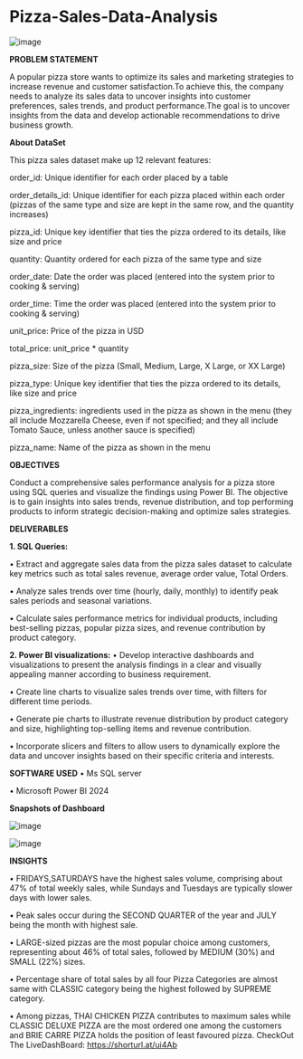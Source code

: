 # Pizza-Sales-Data-Analysis

![image](https://github.com/Sravanthi-Duddeti/Pizza-Sales-Data-Analysis/assets/128029018/3b86c737-1724-4630-b7d2-790c18bc975b)


**PROBLEM STATEMENT**

A popular pizza store wants to optimize its sales and marketing strategies to increase revenue and customer satisfaction.To achieve this, the company needs to analyze its sales data to uncover insights into customer preferences, sales trends, and product performance.The goal is to uncover insights from the data and develop actionable recommendations to drive business growth.

**About DataSet**

This pizza sales dataset make up 12 relevant features:

order_id: Unique identifier for each order placed by a table

order_details_id: Unique identifier for each pizza placed within each order (pizzas of the same type and size are kept in the same row, and the quantity increases)

pizza_id: Unique key identifier that ties the pizza ordered to its details, like size and price

quantity: Quantity ordered for each pizza of the same type and size

order_date: Date the order was placed (entered into the system prior to cooking & serving)

order_time: Time the order was placed (entered into the system prior to cooking & serving)

unit_price: Price of the pizza in USD

total_price: unit_price * quantity

pizza_size: Size of the pizza (Small, Medium, Large, X Large, or XX Large)

pizza_type: Unique key identifier that ties the pizza ordered to its details, like size and price

pizza_ingredients: ingredients used in the pizza as shown in the menu (they all include Mozzarella Cheese, even if not specified; and they all include Tomato Sauce, unless another sauce is specified)

pizza_name: Name of the pizza as shown in the menu

**OBJECTIVES**


Conduct a comprehensive sales performance analysis for a pizza store using SQL queries and visualize the findings using Power BI. The objective is to gain insights into sales trends, revenue distribution, and top performing products to inform strategic decision-making and optimize sales strategies.

**DELIVERABLES**

**1. SQL Queries:**

• Extract and aggregate sales data from the pizza sales dataset to calculate key metrics such as total sales revenue, average order value, Total Orders.

• Analyze sales trends over time (hourly, daily, monthly) to identify peak sales periods and seasonal variations.

• Calculate sales performance metrics for individual products, including best-selling pizzas, popular pizza sizes, and revenue contribution by product category.


**2. Power BI visualizations:**
• Develop interactive dashboards and visualizations to present the analysis findings in a clear and visually appealing manner according to business requirement.

• Create line charts to visualize sales trends over time, with filters for different time periods.

• Generate pie charts to illustrate revenue distribution by product category and size, highlighting top-selling items and revenue contribution.

• Incorporate slicers and filters to allow users to dynamically explore the data and uncover insights based on their specific criteria and interests.

**SOFTWARE USED**
• Ms SQL server

• Microsoft Power BI 2024

**Snapshots of Dashboard**


![image](https://github.com/Sravanthi-Duddeti/Pizza-Sales-Data-Analysis/assets/128029018/6b1f1201-7f93-42ee-a803-0910411b4ebd)

![image](https://github.com/Sravanthi-Duddeti/Pizza-Sales-Data-Analysis/assets/128029018/e6247d0b-4cc0-4941-bf58-f8f2c4461b25)

**INSIGHTS**

• FRIDAYS,SATURDAYS have the highest sales volume, comprising about 47% of total weekly sales, while Sundays and Tuesdays are typically slower days with lower sales.

• Peak sales occur during the SECOND QUARTER of the year and JULY being the month with highest sale.

• LARGE-sized pizzas are the most popular choice among customers, representing about 46% of total sales, followed by MEDIUM (30%) and SMALL (22%) sizes.

• Percentage share of total sales by all four Pizza Categories are almost same with CLASSIC category being the highest followed by SUPREME category.

• Among pizzas, THAI CHICKEN PIZZA contributes to maximum sales while CLASSIC DELUXE PIZZA are the most ordered one among the customers and BRIE CARRE PIZZA holds the position of least favoured pizza.
CheckOut The LiveDashBoard: https://shorturl.at/ui4Ab

